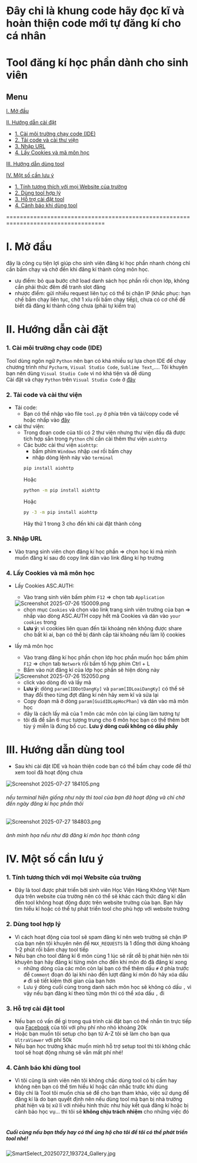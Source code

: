 
# Đây chỉ là khung code hãy đọc kĩ và hoàn thiện code mới tự đăng kí cho cá nhân
# Tool đăng kí học phần dành cho sinh viên

## Menu
[I. Mở đầu ](#i-mở-đầu) 

[II. Hướng dẫn cài đặt](#ii-hướng-dẫn-cài-đặt)
- [1. Cài môi trường chạy code (IDE)](#1-cài-môi-trường-chạy-code-ide)
- [2. Tải code và cài thư viện](#2-tải-code-và-cài-thư-viện)
- [3. Nhập URL](#3-nhập-url)
- [4. Lấy Cookies và mã môn học](#4-lấy-cookies-và-mã-môn-học)   

[III. Hướng dẫn dùng tool](#iii-hướng-dẫn-dùng-tool)

[IV. Một số cần lưu ý](#iv-một-số-cần-lưu-ý)
- [1. Tính tương thích với mọi Website của trường](#1-tính-tương-thích-với-mọi-website-của-trường)
- [2. Dùng tool hợp lý](#2-dùng-tool-hợp-lý)
- [3. Hỗ trợ cài đặt tool](#3-hỗ-trợ-cài-đặt-tool)
- [4. Cảnh báo khi dùng tool](#4-cảnh-báo-khi-dùng-tool)

===================================================================================

# I. Mở đầu
đây là công cụ tiện lợi giúp cho sinh viên đăng kí học phần nhanh chóng chỉ cần bấm chạy và chờ đến khi đăng kí thành công môn học.
- ưu điểm: bỏ qua bước chờ load danh sách học phần rồi chọn lớp, không cần phải thức đêm để tranh slot đăng 
- nhược điểm: gửi nhiều request liên tục có thể bị chặn IP (khắc phục: hạn chế bấm chạy liên tục, chờ 1 xíu rồi bấm chạy tiếp), chưa có cơ chế để biết đã đăng kí thành công chưa (phải tự kiểm tra)

# II. Hướng dẫn cài đặt 
### 1. Cài môi trường chạy code (IDE)
Tool dùng ngôn ngữ `Python` nên bạn có khá nhiều sự lựa chọn IDE để chạy chương trình như `Pycharm`, `Visual Studio Code`, `Sublime Text`,.... Tôi khuyên bạn nên dùng `Visual Studio Code` vì nó khá tiện và dễ dùng        
Cài đặt và chạy `Python` trên `Visual Studio Code` ở [đây](https://youtu.be/yZFG5ktaZtU?si=Tj3DBs7wEL33M2xb)

### 2. Tải code và cài thư viện
- Tải code:  
  - Bạn có thể nhập vào file `tool.py` ở phía trên và tải/copy code về hoặc nhấp vào [đây](https://github.com/ChrisDemon0811/Tool_dang_ki_hoc_phan/blob/main/tool.py)
- cài thư viện:
  - Trong đoạn code của tôi có 2 thư viện nhưng thư viện đầu đã được tích hợp sẵn trong `Python` chỉ cần cài thêm thư viện `aiohttp` 
  - Các bước cài thư viện `aiohttp`:
    - bấm phím `Windows` nhập `cmd` rồi bấm chạy
    - nhập dòng lệnh này vào `terminal`
    ```sh
    pip install aiohttp
    ```
    Hoặc  
    ```sh 
    python -m pip install aiohttp
    ```
    Hoặc  
    ```sh
    py -3 -m pip install aiohttp
    ```
    Hãy thử 1 trong 3 cho đến khi cài đặt thành công

### 3. Nhập URL
- Vào trang sinh viên chọn đăng kí học phần => chọn học kì mà mình muốn đăng kí sau đó copy link dán vào link đăng kí hp trường
### 4. Lấy Cookies và mã môn học 
- Lấy Cookies ASC.AUTH:
  - Vào trang sinh viên bấm phím `F12` => chọn tab `Application` 
  <img src="https://sf-static.upanhlaylink.com/img/image_202507274acb1fb08a08f2eb32c7f4d6861e9ae4.jpg" alt="Screenshot 2025-07-26 150009.png">       

  - chọn mục `Cookies` và chọn vào link trang sinh viên trường của bạn => nhấp vào dòng ASC.AUTH copy hết mã Cookies và dán vào `your cookies` trong 
  - **Lưu ý:** vì cookies liên quan đến tài khoảng nên không được share cho bất kì ai, bạn có thể bị đánh cắp tài khoảng nếu làm lộ cookies 

- lấy mã môn học
  - Vào trang đăng kí học phần chọn lớp học phần muốn học bấm phím `F12` => chọn tab `Network` rồi bấm tổ hợp phím Ctrl + L
  - Bấm vào nút đăng kí của lớp học phần sẽ hiện dòng này 
  <img src="https://sf-static.upanhlaylink.com/img/image_2025072670de2e831817308dae7150bd551b20aa.jpg" alt="Screenshot 2025-07-26 152050.png">        

  - click vào dòng đó và lấy mã
  - **Lưu ý:** dòng `param[IDDotDangKy]` và `param[IDLoaiDangKy]` có thể sẽ thay đổi theo từng đợt đăng kí nên hãy xem kĩ và sửa lại
  - Copy đoạn mã ở dòng `param[GuidIDLopHocPhan]` và dán vào mã môn học
  - đây là cách lấy mã của 1 môn các môn còn lại cũng làm tương tự 
  - tôi đã để sẵn 6 mục tượng trung cho 6 môn học bạn có thể thêm bớt tùy ý miễn là đúng bố cục. **Lưu ý dòng cuối không có dấu phẩy**

# III. Hướng dẫn dùng tool
- Sau khi cài đặt IDE và hoàn thiện code bạn có thể bấm chạy code để thử xem tool đã hoạt động chưa 
<img src="https://sf-static.upanhlaylink.com/img/image_202507277e925ae4e4ce2188aab6a36017a47d33.jpg" alt="Screenshot 2025-07-27 184105.png">         

###### nếu terminal hiện giống như này thì tool của bạn đã hoạt động và chỉ chờ đến ngày đăng kí học phần thôi

<img src="https://sf-static.upanhlaylink.com/img/image_20250727fab787a05636c928482d150b1eb691c4.jpg" alt="Screenshot 2025-07-27 184803.png">

###### ảnh minh họa nếu như đã đăng kí môn học thành công

# IV. Một số cần lưu ý
### 1. Tính tương thích với mọi Website của trường
- Đây là tool được phát triển bởi sinh viên Học Viện Hàng Không Việt Nam dựa trên website của trường nên có thể sẽ khác cách thức đăng kí dẫn đến tool không hoạt động được trên website trường của bạn. Bạn hãy tìm hiểu kĩ hoặc có thể tự phát triển tool cho phù hợp với website trường 
### 2. Dùng tool hợp lý
- Vì cách hoạt động của  tool sẽ spam đăng kí nên web trường sẽ chặn IP của bạn nên tôi khuyên nên để `MAX_REQUESTS` là 1 đồng thời dừng khoảng 1-2 phút rồi bấm chạy tool tiếp
- Nếu bạn cho tool đăng kí 6 môn cùng 1 lúc sẽ rất dễ bị phát hiện nên tôi khuyên bạn hãy đăng kí từng môn cho đến khi môn đó đã đăng kí xong
  - những dòng của các môn còn lại bạn có thể thêm dấu `#` ở phía trước để `Comment` đoạn đó lại khi nào đến lượt đăng kí môn đó hãy xóa dấu `#` đi sẽ tiết kiệm thời gian của bạn hơn
  - Lưu ý dòng cuối cùng trong danh sách môn học sẽ không có dấu `,` vì vậy nếu bạn đăng kí theo từng môn thì có thể xóa dấu `,` đi
### 3. Hỗ trợ cài đặt tool
- Nếu bạn có vấn đề gì trong quá trình cài đặt bạn có thể nhắn tin trực tiếp qua [Facebook](https://www.facebook.com/Longpogba06) của tôi với phụ phí nho nhỏ khoảng 20k
- Hoặc bạn muốn tôi setup cho bạn từ A-Z tôi sẽ làm cho bạn qua `UltraViewer` với phí 50k
- Nếu bạn học trường khác muốn mình hỗ trợ setup tool thì tôi không chắc tool sẽ hoạt động nhưng sẽ vẫn mất phí nhé!
### 4. Cảnh báo khi dùng tool
- Vì tôi cũng là sinh viên nên tôi không chắc dùng tool có bị cấm hay không nên bạn có thể tìm hiểu kĩ hoặc cân nhắc trước khi dùng 
- Đây chỉ là Tool tôi muốn chia sẻ để cho bạn tham khảo, việc sử dụng để đăng kí là do bạn quyết định nên nếu dùng tool mà bạn bị nhà trường phát hiện và bị xử lí với nhiều hình thức như hủy kết quả đăng kí hoặc bị cảnh bảo học vụ... thì tôi sẽ **không chịu trách nhiệm** cho những việc đó

#
##### Cuối cùng nếu bạn thấy hay có thể ủng hộ cho tôi để tôi có thể phát triển tool nhé!
<img src="https://sf-static.upanhlaylink.com/img/image_202507271165dc209b7d5c9e5edb3822acf1fcbc.jpg" alt="SmartSelect_20250727_193724_Gallery.jpg"> 
